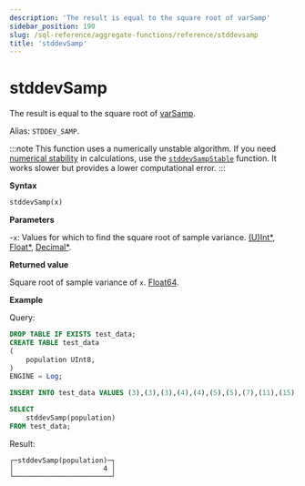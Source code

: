 ```yaml
---
description: 'The result is equal to the square root of varSamp'
sidebar_position: 190
slug: /sql-reference/aggregate-functions/reference/stddevsamp
title: 'stddevSamp'
---
```


# stddevSamp

The result is equal to the square root of [varSamp](../../../sql-reference/aggregate-functions/reference/varsamp.md).

Alias: `STDDEV_SAMP`.

:::note
This function uses a numerically unstable algorithm. If you need [numerical stability](https://en.wikipedia.org/wiki/Numerical_stability) in calculations, use the [`stddevSampStable`](../reference/stddevsampstable.md) function. It works slower but provides a lower computational error.
:::

**Syntax**

```sql
stddevSamp(x)
```

**Parameters**

-`x`: Values for which to find the square root of sample variance. [(U)Int*](../../data-types/int-uint.md), [Float*](../../data-types/float.md), [Decimal*](../../data-types/decimal.md).

**Returned value**

Square root of sample variance of `x`. [Float64](../../data-types/float.md).

**Example**

Query:

```sql
DROP TABLE IF EXISTS test_data;
CREATE TABLE test_data
(
    population UInt8,
)
ENGINE = Log;

INSERT INTO test_data VALUES (3),(3),(3),(4),(4),(5),(5),(7),(11),(15);

SELECT
    stddevSamp(population)
FROM test_data;
```

Result:

```response
┌─stddevSamp(population)─┐
│                      4 │
└────────────────────────┘
```
